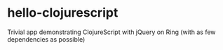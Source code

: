 hello-clojurescript
===================

Trivial app demonstrating ClojureScript with jQuery on Ring (with as few dependencies as possible)